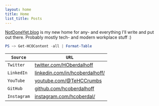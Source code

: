 ```yaml
---
layout: home
title: Home
list_title: Posts
---
```


[NotDoneYet.blog](https://notdoneyet.blog) is my new home for any- and everything I'll write and put out there. Probably mostly tech- and modern workplace stuff :)

```powershell
PS ~> Get-HCOContent -all | Format-Table
```

 | `Source`    | `URL`                                                                                                        |
 | ----------- | ------------------------------------------------------------------------------------------------------------ |
 | `Twitter`   | [twitter.com/HOberdalhoff](https://twitter.com/HOberdalhoff)                                                 |
 | `LinkedIn`  | [linkedin.com/in/hcoberdalhoff/](https://linkedin.com/in/hcoberdalhoff)                                     |
 | `YouTube`   | [youtube.com/@TeHCCrumbs](https://www.youtube.com/@TeHCCrumbs)         |
 | `GitHub`    | [github.com/hcoberdalhoff](https://github.com/hcoberdalhoff)                                                 |
 | `Instagram` | [instagram.com/hcoberdal/](https://www.instagram.com/hcoberdal)                                             |



